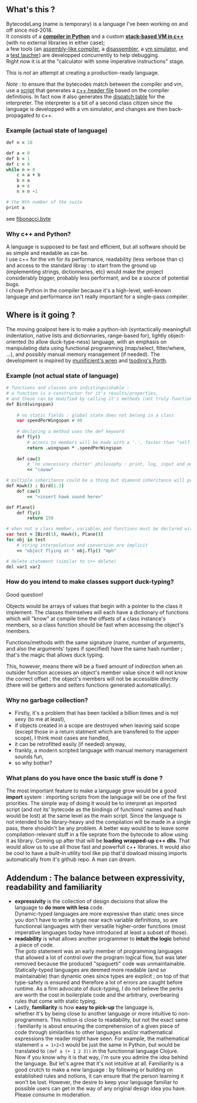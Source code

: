 ## What's this ?
BytecodeLang (name is temporary) is a language I've been working on and off since mid-2018.  
It consists of a **[compiler in Python](https://github.com/Lcbx/BytecodeLang/blob/master/compiler/compiler.py)** and a custom **[stack-based VM in c++](https://github.com/Lcbx/BytecodeLang/blob/master/vm/core.h)** (with no external libraries in either case);  
a few tools (an [assembly-like compiler](https://github.com/Lcbx/BytecodeLang/blob/master/compiler/assembly_compiler.py), a [disassembler](https://github.com/Lcbx/BytecodeLang/blob/master/compiler/disassembler.py), a [vm simulator](https://github.com/Lcbx/BytecodeLang/blob/master/compiler/vm_simulator.py), and a [test laucher](https://github.com/Lcbx/BytecodeLang/blob/master/LaunchTests.py)) are developped concurrently to help debugging.  
Right now it is at the "calculator with some imperative instructions" stage.  
  
This is *not* an attempt at creating a production-ready language.

*Note :*  to ensure that the bytecodes match between the compiler and vm,  use a [script](https://github.com/Lcbx/BytecodeLang/blob/master/compiler/opcodes.py) that generates a [c++ header file](https://github.com/Lcbx/BytecodeLang/blob/master/vm/opcodes.h) based on the compiler definitions. In fact now it also generates the [dispatch table](https://github.com/Lcbx/BytecodeLang/blob/master/vm/core.cpp) for the interpreter. The interpreter is a bit of a second class citizen since the language is developped with a vm simulator, and changes are then back-propagated to c++.

### Example (actual state of language)
```CoffeeScript
def n = 10

def a = 0
def b = 1
def c = 0
while n > 0
	c = a + b
	b = a
	a = c
	n = n -1

# the Nth number of the suite
print a
```
see [fibonacci.byte](https://github.com/Lcbx/BytecodeLang/blob/master/tests/fibonacci.byte)


### Why c++ and Python?
A language is supposed to be fast and efficient, but all software should be as simple and readable as can be.  
I use c++ for the vm for its performance, readability (less verbose than c) and access to the standard libray : to start from the ground up (implementing strings, dictionnaries, etc) would make the project considerably bigger, probably less performant, and be a source of potential bugs.  
I chose Python in the compiler because it's a high-level, well-known language and performance isn't really important for a single-pass compiler.

## Where is it going ?
The moving goalpost here is to make a python-ish (syntactically meaningfull indentation, native lists and dictionnaries, range-based for), lightly object-oriented (to allow duck-type-ness) language, with an emphasis on manipulating data using functional programming (map/select, filter/where, ...), and possibly manual memory management (if needed). The development is inspired by [munificient's wren](https://github.com/wren-lang/wren) and [tsoding's Porth](https://github.com/tsoding/porth).

### Example (not actual state of language)
``` CoffeeScript
# functions and classes are indistinguishable :
# a function is a constructor for it's results/properties, 
# and those can be modified by calling it's methods (not truly functional I know)
def Bird(wingspan)
    
    # no static fields : global state does not belong in a class
    var speedPerWingspan = 40
    
    # declaring a method uses the def keyword
    def fly()
        # access to members will be made with a '.', faster than "self." and still readable
        return .wingspan * .speedPerWingspan
    
    def caw()
        # 'no unecessary chatter' philosophy : print, log, input and output use << and >> (print by default)
        << "caaaw"

# multiple inheritance could be a thing but diamond inheritance will probably be disallowed
def Hawk() : Bird(1.3)
    def caw()
        << "<insert hawk sound here>"

def Plane()
    def fly()
        return 150

# when not a class member, variables and functions must be declared with "var" and "def" 
var test = [Bird(1), Hawk(), Plane()]
for obj in test
    # string interpolation and conversion are implicit
    << "object flying at " obj.fly() "mph"

# delete statement (similar to c++ delete)
del var1 var2
```

### How do you intend to make classes support duck-typing?
Good question!

Objects would be arrays of values that begin with a pointer to the class it implement. The classes themselves will each have a dictionary of functions which will "know" at compile time the offsets of a class instance's members, so a class function should be fast when accessing the object's members.

Functions/methods with the same signature (name, number of arguments, and also the arguments' types if specified) have the same hash number ; that's the magic that allows duck typing.

This, however, means there will be a fixed amount of indirection when an outsider function accesses an object's member value since it will not know the correct offset ; the object's members will not be accessible directly (there will be getters and setters functions generated automatically).


### Why no garbage collection?
* Firstly, it's a problem that has been tackled a billion times and is not sexy (to me at least),
* if objects created in a scope are destroyed when leaving said scope (except those in a return statment which are transfered to the upper scope), I think most cases are handled,
* it can be retrofitted easily (if needed) anyway,
* frankly, a modern scripted language with manual memory management sounds fun,
* so why bother?

### What plans do you have once the basic stuff is done ?
The most important feature to make a language grow would be a good  **import** system : importing scripts from the language will be one of the first priorities. The simple way of doing it would be to interpret an imported script (and *not* its' bytecode as the bindings of functions' names and hash would be lost) at the same level as the main script. Since the language is not intended to be library-heavy and the compilation will be made in a single pass, there shouldn't be any problem. A better way would be to leave some compilation-relevant stuff in a file seprate from the bytecode to allow using it as library.
Coming up after that will be **loading wrapped-up c++ dlls**.
That would allow us to use all those fast and powerfull c++ libraries. It would also be cool to have a built-in utility tool like pip that'd dowload missing imports automatically from it's github repo. A man can dream.

## Addendum : The balance between expressivity, readability and familiarity
* **expressivity** is the collection of design decisions that allow the language to **do more with less** code.  
Dynamic-typed languages are more expressive than static ones since you don't have to write a type near each variable definitions, so are functionnal languages with their versatile higher-order functions (most imperative languages today have introduced at least a subset of those).
* **readability** is what allows another programmer to **intuit the logic** behind a piece of code.  
The _goto_ statement was an early member of programming languages that allowed a lot of control over the program logical flow, but was later removed because the produced "spaguetti" code was unmaintainable. Statically-typed languages are deemed more readable (and so maintainable) than dynamic ones since types are explicit ; on top of that type-safety is ensured and therefore a lot of errors are caught before runtime. As a firm advocate of duck-typing, I do not believe the perks are worth the cost in boilerplate code and the arbitrary, overbearing rules that come with static typing.
* Lastly, **familiarity** is how **easy to pick-up** the language is,  
whether it's by being close to another language or more intuitive to non-programmers. This notion is close to readability, but not the exact same : familiarity is about ensuring the comprehension of a given piece of code through similarities to other languages and/or mathematical expressions the reader might have seen.
For example, the mathematical statement `a = 1+2+3` would be just the same in Python, but would be translated to `(def a (+ 1 2 3))` in the functionnal language Clojure. Now if you know why it is that way, i'm sure you admire the idea behind the language. But let's agree that it's not intuitive at all. Familiarity is a good crutch to make a new language : by following or building on established rules and notions, it can ensure that the person learning it won't be lost. However, the desire to keep your language familiar to possible users can get in the way of any original design idea you have. Please consume in moderation.
 
